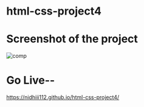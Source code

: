 # html-css-project4

# Screenshot of the project 

![comp](https://github.com/nidhiii112/html-css-project4/assets/117963273/9987b15a-8755-4aed-b137-d572e4365b6d)

# Go Live--
  
https://nidhiii112.github.io/html-css-project4/ 
 
